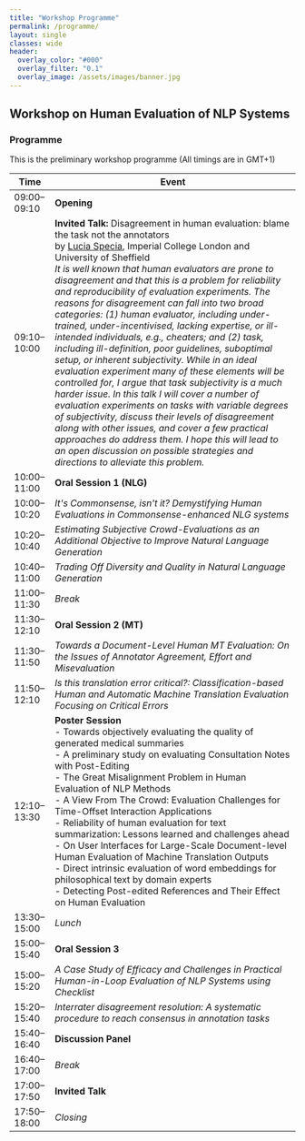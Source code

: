 ```yaml
---
title: "Workshop Programme"
permalink: /programme/
layout: single
classes: wide
header:
  overlay_color: "#000"
  overlay_filter: "0.1"
  overlay_image: /assets/images/banner.jpg
---
```


## Workshop on Human Evaluation of NLP Systems

### Programme
This is the preliminary workshop programme (All timings are in GMT+1)

| Time          | Event                                |
| ------------- | ------------------------------------ |
| 09:00–09:10 | **Opening**                          |
| 09:10–10:00 | **Invited Talk:** Disagreement in human evaluation: blame the task not the annotators<br>by [Lucia Specia](https://www.imperial.ac.uk/people/l.specia), Imperial College London and University of Sheffield<br><em> It is well known that human evaluators are prone to disagreement and that this is a problem for reliability and reproducibility of evaluation experiments. The reasons for disagreement can fall into two broad categories: (1) human evaluator, including under-trained, under-incentivised, lacking expertise, or ill-intended individuals, e.g., cheaters; and (2) task, including ill-definition, poor guidelines, suboptimal setup, or inherent subjectivity. While in an ideal evaluation experiment many of these elements will be controlled for, I argue that task subjectivity is a much harder issue. In this talk I will cover a number of evaluation experiments on tasks with variable degrees of subjectivity, discuss their levels of disagreement along with other issues, and cover a few practical approaches do address them. I hope this will lead to an open discussion on possible strategies and directions to alleviate this problem.</em>  |
| 10:00–11:00 | **Oral Session 1 (NLG)**             |
| 10:00–10:20 | *It's Commonsense, isn't it? Demystifying Human Evaluations in Commonsense-enhanced NLG systems* |
| 10:20–10:40 | *Estimating Subjective Crowd-Evaluations as an Additional Objective to Improve Natural Language Generation* |
| 10:40–11:00 | *Trading Off Diversity and Quality in Natural Language Generation* |
| 11:00–11:30 | *Break*                              |
| 11:30–12:10 | **Oral Session 2 (MT)**              |
| 11:30–11:50 | *Towards a Document-Level Human MT Evaluation: On the Issues of Annotator Agreement, Effort and Misevaluation* |
| 11:50–12:10 | *Is this translation error critical?: Classification-based Human and Automatic Machine Translation Evaluation Focusing on Critical Errors* |
| 12:10–13:30 | **Poster Session** <br>- Towards objectively evaluating the quality of generated medical summaries <br>- A preliminary study on evaluating Consultation Notes with Post-Editing <br>- The Great Misalignment Problem in Human Evaluation of NLP Methods <br>- A View From The Crowd: Evaluation Challenges for Time-Offset Interaction Applications <br>- Reliability of human evaluation for text summarization: Lessons learned and challenges ahead <br>- On User Interfaces for Large-Scale Document-level Human Evaluation of Machine Translation Outputs <br>- Direct intrinsic evaluation of word embeddings for philosophical text by domain experts <br>- Detecting Post-edited References and Their Effect on Human Evaluation |
| 13:30–15:00 | *Lunch*                              |
| 15:00–15:40 | **Oral Session 3**                   |
| 15:00–15:20 | *A Case Study of Efficacy and Challenges in Practical Human-in-Loop Evaluation of NLP Systems using Checklist* |
| 15:20–15:40 | *Interrater disagreement resolution: A systematic procedure to reach consensus in annotation tasks* |
| 15:40–16:40 | **Discussion Panel**                 |
| 16:40–17:00 | *Break*                              |
| 17:00–17:50 | **Invited Talk**                     |
| 17:50–18:00 | *Closing*                            |

